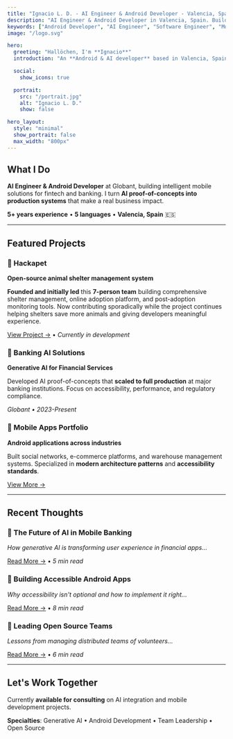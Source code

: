```yaml
---
title: "Ignacio L. D. - AI Engineer & Android Developer - Valencia, Spain"
description: "AI Engineer & Android Developer in Valencia, Spain. Building intelligent mobile solutions and leading open source projects."
keywords: ["Android Developer", "AI Engineer", "Software Engineer", "Mobile Development", "Kotlin", "Python", "Machine Learning", "Open Source", "Valencia", "Spain", "Software Consultant"]
image: "/logo.svg"

hero:
  greeting: "Hallöchen, I'm **Ignacio**"
  introduction: "An **Android & AI developer** based in Valencia, Spain.  \nI build technology that **empowers people**."

  social:
    show_icons: true

  portrait:
    src: "/portrait.jpg"
    alt: "Ignacio L. D."
    show: false

hero_layout:
  style: "minimal"
  show_portrait: false
  max_width: "800px"
---
```


## What I Do

**AI Engineer & Android Developer** at Globant, building intelligent mobile solutions for fintech and banking. I turn **AI proof-of-concepts into production systems** that make a real business impact.

**5+ years experience** • **5 languages** • **Valencia, Spain** 🇪🇸

---

## Featured Projects

### 🐾 Hackapet
**Open-source animal shelter management system**

**Founded and initially led** this **7-person team** building comprehensive shelter management, online adoption platform, and post-adoption monitoring tools. Now contributing sporadically while the project continues helping shelters save more animals and giving developers meaningful experience.

[View Project →](#) • *Currently in development*

### 🏦 Banking AI Solutions
**Generative AI for Financial Services**

Developed AI proof-of-concepts that **scaled to full production** at major banking institutions. Focus on accessibility, performance, and regulatory compliance.

*Globant • 2023-Present*

### 📱 Mobile Apps Portfolio
**Android applications across industries**

Built social networks, e-commerce platforms, and warehouse management systems. Specialized in **modern architecture patterns** and **accessibility standards**.

[View More →](#)

---

## Recent Thoughts

### 🤖 The Future of AI in Mobile Banking
*How generative AI is transforming user experience in financial apps...*

[Read More →](#) • *5 min read*

### 📱 Building Accessible Android Apps
*Why accessibility isn't optional and how to implement it right...*

[Read More →](#) • *8 min read*

### 🌱 Leading Open Source Teams
*Lessons from managing distributed teams of volunteers...*

[Read More →](#) • *6 min read*

---

## Let's Work Together

Currently **available for consulting** on AI integration and mobile development projects.

**Specialties**: Generative AI • Android Development • Team Leadership • Open Source